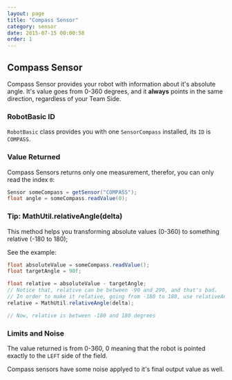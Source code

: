 ```yaml
---
layout: page
title: "Compass Sensor"
category: sensor
date: 2015-07-15 00:00:58
order: 1
---
```

## Compass Sensor

Compass Sensor provides your robot with information about it's absolute angle. It's value goes
from 0-360 degrees, and it **always** points in the same direction, regardless of your Team Side.

### RobotBasic ID

`RobotBasic` class provides you with one `SensorCompass` installed, its `ID` is `COMPASS`.

### Value Returned

Compass Sensors returns only one measurement, therefor, you can only read the index `0`:

```java
Sensor someCompass = getSensor("COMPASS");
float angle = someCompass.readValue(0);
```

### Tip: MathUtil.relativeAngle(delta)
This method helps you transforming absolute values (0-360) to something relative (-180 to 180);

See the example:

```java
float absoluteValue = someCompass.readValue();
float targetAngle = 90f;

float relative = absoluteValue - targetAngle;
// Notice that, relative can be between -90 and 290, and that's bad.
// In order to make it relative, going from -180 to 180, use relativeAngle:
relative = MathUtil.relativeAngle(delta);

// Now, relative is between -180 and 180 degrees
```

### Limits and Noise

The value returned is from 0-360, 0 meaning that the robot is pointed exactly to the
`LEFT` side of the field.

Compass sensors have some noise applyed to it's final output value as well.
